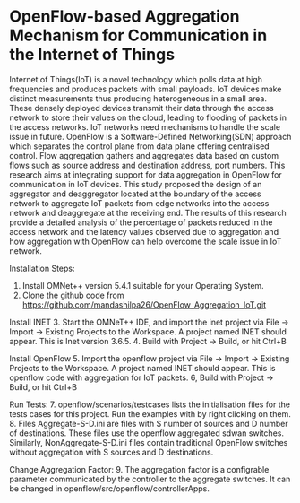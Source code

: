 # OpenFlow-based Aggregation Mechanism for Communication in the Internet of Things

Internet of Things(IoT) is a novel technology which polls data at high frequencies and produces packets with small payloads. IoT devices make distinct measurements thus producing heterogeneous in a small area. These densely deployed devices transmit their data through the access network to store their values on the cloud, leading to flooding of packets in the access networks. IoT networks need mechanisms to handle the scale issue in future. OpenFlow is a Software-Defined Networking(SDN) approach which separates the control plane from data plane offering centralised control. Flow aggregation gathers and aggregates data based on custom flows such as source address and destination address, port numbers. This research aims at integrating support for data aggregation in OpenFlow for communication in IoT devices. This study proposed the design of an aggregator and deaggregator located at the boundary of the access network to aggregate IoT packets from edge networks into the access network and deaggregate at the receiving end. The results of this research provide a detailed analysis of the percentage of packets reduced in the access network and the latency values observed due to aggregation and how aggregation with OpenFlow can help overcome the scale issue in IoT network.


Installation Steps:

1. Install OMNet++ version 5.4.1 suitable for your Operating System.
2. Clone the github code from https://github.com/mandashilpa26/OpenFlow_Aggregation_IoT.git

Install INET
3. Start the OMNeT++ IDE, and import the inet project via File -> Import -> Existing Projects to the Workspace. A project named INET should appear. This is Inet version 3.6.5.
4. Build with Project -> Build, or hit Ctrl+B

Install OpenFlow
5. Import the openflow project via File -> Import -> Existing Projects to the Workspace. A project named INET should appear. This is openflow code with aggregation for IoT packets.
6, Build with Project -> Build, or hit Ctrl+B

Run Tests:
7. openflow/scenarios/testcases lists the initialisation files for the tests cases for this project. Run the examples with by right clicking on them.
8. Files Aggregate-S-D.ini are files with S number of sources and D number of destinations. These files use the openflow aggregated sdwan switches. Similarly, NonAggregate-S-D.ini files contain traditional OpenFlow switches without aggregation with S sources and D destinations.

Change Aggregation Factor:
9. The aggregation factor is a configrable parameter communicated by the controller to the aggregate switches. It can be changed in openflow/src/openflow/controllerApps.


